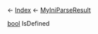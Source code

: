 ← [Index](Api-Index) ← [MyIniParseResult](VRage.Game.ModAPI.Ingame.Utilities.MyIniParseResult)

[bool](System.Boolean) IsDefined